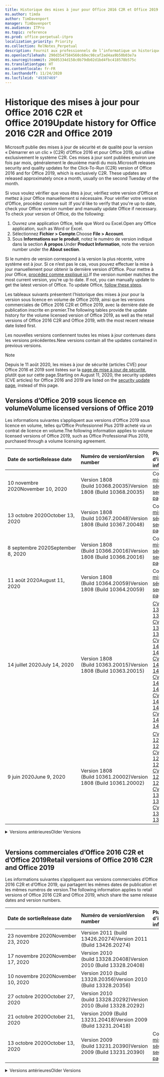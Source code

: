 ```yaml
---
title: Historique des mises à jour pour Office 2016 C2R et Office 2019
ms.author: timda
author: TimDavenport
manager: TimDavenport
ms.audience: ITPro
ms.topic: reference
ms.prod: office-perpetual-itpro
localization_priority: Priority
ms.collection: RelNotes_Perpetual
description: Fournit aux professionnels de l’informatique un historique des mises à jour pour les versions perpétuelles d’Office 2016 et 2019 qui utilisent la technologie « Démarrer en un clic » (C2R)
ms.openlocfilehash: 290d3547584560c60ec98caf2ad4aa9b50b03e7a
ms.sourcegitcommit: 20605334d158c0b79db02d1bd4fbc418578b575c
ms.translationtype: HT
ms.contentlocale: fr-FR
ms.lasthandoff: 11/24/2020
ms.locfileid: "49387469"
---
```

# <a name="update-history-for-office-2016-c2r-and-office-2019"></a><span data-ttu-id="d84ee-103">Historique des mises à jour pour Office 2016 C2R et Office 2019</span><span class="sxs-lookup"><span data-stu-id="d84ee-103">Update history for Office 2016 C2R and Office 2019</span></span>

<span data-ttu-id="d84ee-p101">Microsoft publie des mises à jour de sécurité et de qualité pour la version « Démarrer en un clic » (C2R) d’Office 2016 et pour Office 2019, qui utilise exclusivement le système C2R. Ces mises à jour sont publiées environ une fois par mois, généralement le deuxième mardi du mois.</span><span class="sxs-lookup"><span data-stu-id="d84ee-p101">Microsoft releases security and quality updates for the Click-To-Run (C2R) version of Office 2016 and for Office 2019, which is exclusively C2R. These updates are released approximately once a month, usually on the second Tuesday of the month.</span></span>

<span data-ttu-id="d84ee-p102">Si vous voulez vérifier que vous êtes à jour, vérifiez votre version d’Office et mettez à jour Office manuellement si nécessaire. Pour vérifier votre version d’Office, procédez comme suit :</span><span class="sxs-lookup"><span data-stu-id="d84ee-p102">If you'd like to verify that you're up to date, check your Office version number and manually update Office if necessary. To check your version of Office, do the following:</span></span>

  1.    <span data-ttu-id="d84ee-108">Ouvrez une application Office, telle que Word ou Excel.</span><span class="sxs-lookup"><span data-stu-id="d84ee-108">Open any Office application, such as Word or Excel.</span></span>
  2.    <span data-ttu-id="d84ee-109">Sélectionnez **Fichier > Compte**.</span><span class="sxs-lookup"><span data-stu-id="d84ee-109">Choose **File > Account**.</span></span>
  3.    <span data-ttu-id="d84ee-110">Sous **Informations sur le produit**, notez le numéro de version indiqué dans la section **À propos**.</span><span class="sxs-lookup"><span data-stu-id="d84ee-110">Under **Product Information**, note the version number under the **About section**.</span></span>

<span data-ttu-id="d84ee-p103">Si le numéro de version correspond à la version la plus récente, votre système est à jour. Si ce n’est pas le cas, vous pouvez effectuer la mise à jour manuellement pour obtenir la dernière version d’Office. Pour mettre à jour Office, [procédez comme expliqué ici](https://support.office.com/article/2ab296f3-7f03-43a2-8e50-46de917611c5).</span><span class="sxs-lookup"><span data-stu-id="d84ee-p103">If the version number matches the most current version, you're up to date. If not, you can manually update to get the latest version of Office. To update Office, [follow these steps](https://support.office.com/article/2ab296f3-7f03-43a2-8e50-46de917611c5).</span></span>


<span data-ttu-id="d84ee-114">Les tableaux suivants présentent l’historique des mises à jour pour la version sous licence en volume de Office 2019, ainsi que les versions commerciales de Office 2016 C2R et Office 2019, avec la dernière date de publication inscrite en premier.</span><span class="sxs-lookup"><span data-stu-id="d84ee-114">The following tables provide the update history for the volume licensed version of Office 2019, as well as the retail versions of Office 2016 C2R and Office 2019, with the most recent release date listed first.</span></span>

<span data-ttu-id="d84ee-115">Les nouvelles versions contiennent toutes les mises à jour contenues dans les versions précédentes.</span><span class="sxs-lookup"><span data-stu-id="d84ee-115">New versions contain all the updates contained in previous versions.</span></span>


 > [!NOTE]
> <span data-ttu-id="d84ee-116">Depuis le 11 août 2020, les mises à jour de sécurité (articles CVE) pour Office 2016 et 2019 sont listées sur la [page de mise à jour de sécurité](https://docs.microsoft.com/officeupdates/microsoft365-apps-security-updates), plutôt que sur cette page.</span><span class="sxs-lookup"><span data-stu-id="d84ee-116">Starting on August 11, 2020, the security updates (CVE articles) for Office 2016 and 2019 are listed on the [security update page](https://docs.microsoft.com/officeupdates/microsoft365-apps-security-updates), instead of this page.</span></span> 


## <a name="volume-licensed-versions-of-office-2019"></a><span data-ttu-id="d84ee-117">Versions d’Office 2019 sous licence en volume</span><span class="sxs-lookup"><span data-stu-id="d84ee-117">Volume licensed versions of Office 2019</span></span>
<span data-ttu-id="d84ee-118">Les informations suivantes s’appliquent aux versions d’Office 2019 sous licence en volume, telles qu’Office Professionnel Plus 2019 acheté via un contrat de licence en volume.</span><span class="sxs-lookup"><span data-stu-id="d84ee-118">The following information applies to volume licensed versions of Office 2019, such as Office Professional Plus 2019, purchased through a volume licensing agreement.</span></span>

[//]: # (NE PAS SUPPRIMER LE DÉBUT DU TABLEAU VL)


|<span data-ttu-id="d84ee-120">**Date de sortie**</span><span class="sxs-lookup"><span data-stu-id="d84ee-120">**Release date**</span></span>|<span data-ttu-id="d84ee-121">**Numéro de version**</span><span class="sxs-lookup"><span data-stu-id="d84ee-121">**Version number**</span></span>|<span data-ttu-id="d84ee-122">**Plus d’informations**</span><span class="sxs-lookup"><span data-stu-id="d84ee-122">**More information**</span></span>|
|:-----|:-----|:-----|
|<span data-ttu-id="d84ee-123">10 novembre 2020</span><span class="sxs-lookup"><span data-stu-id="d84ee-123">November 10, 2020</span></span>|<span data-ttu-id="d84ee-124">Version 1808 (build 10368.20035)</span><span class="sxs-lookup"><span data-stu-id="d84ee-124">Version 1808 (Build 10368.20035)</span></span>| <span data-ttu-id="d84ee-125">Consultez la [page mise à jour de sécurité](https://docs.microsoft.com/officeupdates/microsoft365-apps-security-updates)</span><span class="sxs-lookup"><span data-stu-id="d84ee-125">See the [security update page](https://docs.microsoft.com/officeupdates/microsoft365-apps-security-updates)</span></span> |
|<span data-ttu-id="d84ee-126">13 octobre 2020</span><span class="sxs-lookup"><span data-stu-id="d84ee-126">October 13, 2020</span></span>|<span data-ttu-id="d84ee-127">Version 1808 (build 10367.20048)</span><span class="sxs-lookup"><span data-stu-id="d84ee-127">Version 1808 (Build 10367.20048)</span></span>|<span data-ttu-id="d84ee-128">Consultez la [page mise à jour de sécurité](https://docs.microsoft.com/officeupdates/microsoft365-apps-security-updates)</span><span class="sxs-lookup"><span data-stu-id="d84ee-128">See the [security update page](https://docs.microsoft.com/officeupdates/microsoft365-apps-security-updates)</span></span>  |
|<span data-ttu-id="d84ee-129">8 septembre 2020</span><span class="sxs-lookup"><span data-stu-id="d84ee-129">September 8, 2020</span></span>|<span data-ttu-id="d84ee-130">Version 1808 (Build 10366.20016)</span><span class="sxs-lookup"><span data-stu-id="d84ee-130">Version 1808 (Build 10366.20016)</span></span>|<span data-ttu-id="d84ee-131">Consultez la [page mise à jour de sécurité](https://docs.microsoft.com/officeupdates/microsoft365-apps-security-updates)</span><span class="sxs-lookup"><span data-stu-id="d84ee-131">See the [security update page](https://docs.microsoft.com/officeupdates/microsoft365-apps-security-updates)</span></span> |
|<span data-ttu-id="d84ee-132">11 août 2020</span><span class="sxs-lookup"><span data-stu-id="d84ee-132">August 11, 2020</span></span>|<span data-ttu-id="d84ee-133">Version 1808 (Build 10364.20059)</span><span class="sxs-lookup"><span data-stu-id="d84ee-133">Version 1808 (Build 10364.20059)</span></span>|<span data-ttu-id="d84ee-134">Consultez la [page mise à jour de sécurité](https://docs.microsoft.com/officeupdates/microsoft365-apps-security-updates)</span><span class="sxs-lookup"><span data-stu-id="d84ee-134">See the [security update page](https://docs.microsoft.com/officeupdates/microsoft365-apps-security-updates)</span></span> |
|<span data-ttu-id="d84ee-135">14 juillet 2020</span><span class="sxs-lookup"><span data-stu-id="d84ee-135">July 14, 2020</span></span>   |<span data-ttu-id="d84ee-136">Version 1808 (Build 10363.20015)</span><span class="sxs-lookup"><span data-stu-id="d84ee-136">Version 1808 (Build 10363.20015)</span></span>  |[<span data-ttu-id="d84ee-137">CVE-2020-1342</span><span class="sxs-lookup"><span data-stu-id="d84ee-137">CVE-2020-1342</span></span>](https://portal.msrc.microsoft.com/en-US/security-guidance/advisory/CVE-2020-1342) <br/>[<span data-ttu-id="d84ee-138">CVE-2020-1349</span><span class="sxs-lookup"><span data-stu-id="d84ee-138">CVE-2020-1349</span></span>](https://portal.msrc.microsoft.com/en-US/security-guidance/advisory/CVE-2020-1349) <br/>[<span data-ttu-id="d84ee-139">CVE-2020-1445</span><span class="sxs-lookup"><span data-stu-id="d84ee-139">CVE-2020-1445</span></span>](https://portal.msrc.microsoft.com/en-US/security-guidance/advisory/CVE-2020-1445) <br/>[<span data-ttu-id="d84ee-140">CVE-2020-1446</span><span class="sxs-lookup"><span data-stu-id="d84ee-140">CVE-2020-1446</span></span>](https://portal.msrc.microsoft.com/en-US/security-guidance/advisory/CVE-2020-1446) <br/>[<span data-ttu-id="d84ee-141">CVE-2020-1447</span><span class="sxs-lookup"><span data-stu-id="d84ee-141">CVE-2020-1447</span></span>](https://portal.msrc.microsoft.com/en-US/security-guidance/advisory/CVE-2020-1447) <br/>[<span data-ttu-id="d84ee-142">CVE-2020-1448</span><span class="sxs-lookup"><span data-stu-id="d84ee-142">CVE-2020-1448</span></span>](https://portal.msrc.microsoft.com/en-US/security-guidance/advisory/CVE-2020-1448) <br/>[<span data-ttu-id="d84ee-143">CVE-2020-1449</span><span class="sxs-lookup"><span data-stu-id="d84ee-143">CVE-2020-1449</span></span>](https://portal.msrc.microsoft.com/en-US/security-guidance/advisory/CVE-2020-1449) <br/>|
|<span data-ttu-id="d84ee-144">9 juin 2020</span><span class="sxs-lookup"><span data-stu-id="d84ee-144">June 9, 2020</span></span>   |<span data-ttu-id="d84ee-145">Version 1808 (Build 10361.20002)</span><span class="sxs-lookup"><span data-stu-id="d84ee-145">Version 1808 (Build 10361.20002)</span></span>  |[<span data-ttu-id="d84ee-146">CVE-2020-1225</span><span class="sxs-lookup"><span data-stu-id="d84ee-146">CVE-2020-1225</span></span>](https://portal.msrc.microsoft.com/en-US/security-guidance/advisory/CVE-2020-1225) <br/> [<span data-ttu-id="d84ee-147">CVE-2020-1226</span><span class="sxs-lookup"><span data-stu-id="d84ee-147">CVE-2020-1226</span></span>](https://portal.msrc.microsoft.com/en-US/security-guidance/advisory/CVE-2020-1226) <br/>[<span data-ttu-id="d84ee-148">CVE-2020-1229</span><span class="sxs-lookup"><span data-stu-id="d84ee-148">CVE-2020-1229</span></span>](https://portal.msrc.microsoft.com/en-US/security-guidance/advisory/CVE-2020-1229) <br/>[<span data-ttu-id="d84ee-149">CVE-2020-1321</span><span class="sxs-lookup"><span data-stu-id="d84ee-149">CVE-2020-1321</span></span>](https://portal.msrc.microsoft.com/en-US/security-guidance/advisory/CVE-2020-1321) <br/>[<span data-ttu-id="d84ee-150">CVE-2020-1322</span><span class="sxs-lookup"><span data-stu-id="d84ee-150">CVE-2020-1322</span></span>](https://portal.msrc.microsoft.com/en-US/security-guidance/advisory/CVE-2020-1322) <br/>|


[//]: # (NE PAS SUPPRIMER LA FIN DU TABLEAU VL)

<details>
<summary><span data-ttu-id="d84ee-152">Versions antérieures</span><span class="sxs-lookup"><span data-stu-id="d84ee-152">Older Versions</span></span></summary>
 

[//]: # (NE PAS SUPPRIMER LE DÉBUT DE L’ANCIEN TABLEAU VL)


|<span data-ttu-id="d84ee-154">**Date de sortie**</span><span class="sxs-lookup"><span data-stu-id="d84ee-154">**Release date**</span></span>|<span data-ttu-id="d84ee-155">**Numéro de version**</span><span class="sxs-lookup"><span data-stu-id="d84ee-155">**Version number**</span></span>|<span data-ttu-id="d84ee-156">**Plus d’informations**</span><span class="sxs-lookup"><span data-stu-id="d84ee-156">**More information**</span></span>|
|:-----|:-----|:-----|
|<span data-ttu-id="d84ee-157">12 mai 2020</span><span class="sxs-lookup"><span data-stu-id="d84ee-157">May 12, 2020</span></span>   |<span data-ttu-id="d84ee-158">Version 1808 (build 10359.20023)</span><span class="sxs-lookup"><span data-stu-id="d84ee-158">Version 1808 (Build 10359.20023)</span></span>  |[<span data-ttu-id="d84ee-159">CVE-2020-0901</span><span class="sxs-lookup"><span data-stu-id="d84ee-159">CVE-2020-0901</span></span>](https://portal.msrc.microsoft.com/en-US/security-guidance/advisory/CVE-2020-0901) <br/> |
|<span data-ttu-id="d84ee-160">14 avril 2020</span><span class="sxs-lookup"><span data-stu-id="d84ee-160">April 14, 2020</span></span>   |<span data-ttu-id="d84ee-161">Version 1808 (build 10358.20061)</span><span class="sxs-lookup"><span data-stu-id="d84ee-161">Version 1808 (Build 10358.20061)</span></span>  |[<span data-ttu-id="d84ee-162">CVE-2020-0760</span><span class="sxs-lookup"><span data-stu-id="d84ee-162">CVE-2020-0760</span></span>](https://portal.msrc.microsoft.com/en-US/security-guidance/advisory/CVE-2020-0760) <br/> [<span data-ttu-id="d84ee-163">CVE-2020-0906</span><span class="sxs-lookup"><span data-stu-id="d84ee-163">CVE-2020-0906</span></span>](https://portal.msrc.microsoft.com/en-US/security-guidance/advisory/CVE-2020-0906) <br/> [<span data-ttu-id="d84ee-164">CVE-2020-0961</span><span class="sxs-lookup"><span data-stu-id="d84ee-164">CVE-2020-0961</span></span>](https://portal.msrc.microsoft.com/en-US/security-guidance/advisory/CVE-2020-0961) <br/> [<span data-ttu-id="d84ee-165">CVE-2020-0980</span><span class="sxs-lookup"><span data-stu-id="d84ee-165">CVE-2020-0980</span></span>](https://portal.msrc.microsoft.com/en-US/security-guidance/advisory/CVE-2020-0980) <br/>[<span data-ttu-id="d84ee-166">CVE-2020-0991</span><span class="sxs-lookup"><span data-stu-id="d84ee-166">CVE-2020-0991</span></span>](https://portal.msrc.microsoft.com/en-US/security-guidance/advisory/CVE-2020-0991) <br/> |
|<span data-ttu-id="d84ee-167">10 mars 2020</span><span class="sxs-lookup"><span data-stu-id="d84ee-167">March 10, 2020</span></span>   |<span data-ttu-id="d84ee-168">Version 1808 (Build 10357.20081)</span><span class="sxs-lookup"><span data-stu-id="d84ee-168">Version 1808 (Build 10357.20081)</span></span>  |[<span data-ttu-id="d84ee-169">CVE-2020-0850</span><span class="sxs-lookup"><span data-stu-id="d84ee-169">CVE-2020-0850</span></span>](https://portal.msrc.microsoft.com/en-US/security-guidance/advisory/CVE-2020-0850) <br/> [<span data-ttu-id="d84ee-170">CVE-2020-0852</span><span class="sxs-lookup"><span data-stu-id="d84ee-170">CVE-2020-0852</span></span>](https://portal.msrc.microsoft.com/en-US/security-guidance/advisory/CVE-2020-0852) <br/> [<span data-ttu-id="d84ee-171">CVE-2020-0892</span><span class="sxs-lookup"><span data-stu-id="d84ee-171">CVE-2020-0892</span></span>](https://portal.msrc.microsoft.com/en-US/security-guidance/advisory/CVE-2020-0892) <br/>  |
|<span data-ttu-id="d84ee-172">11 février 2020</span><span class="sxs-lookup"><span data-stu-id="d84ee-172">February 11, 2020</span></span>   |<span data-ttu-id="d84ee-173">Version 1808 (build 10356.20006)</span><span class="sxs-lookup"><span data-stu-id="d84ee-173">Version 1808 (Build 10356.20006)</span></span>  |[<span data-ttu-id="d84ee-174">CVE-2020-0696</span><span class="sxs-lookup"><span data-stu-id="d84ee-174">CVE-2020-0696</span></span>](https://portal.msrc.microsoft.com/en-us/security-guidance/advisory/CVE-2020-0696) <br/> [<span data-ttu-id="d84ee-175">CVE-2020-0759</span><span class="sxs-lookup"><span data-stu-id="d84ee-175">CVE-2020-0759</span></span>](https://portal.msrc.microsoft.com/en-US/security-guidance/advisory/CVE-2020-0759) <br/>  |


[//]: # (NE PAS SUPPRIMER LA FIN DE L’ANCIEN TABLEAU VL)

</details>


<br/>

## <a name="retail-versions-of-office-2016-c2r-and-office-2019"></a><span data-ttu-id="d84ee-177">Versions commerciales d’Office 2016 C2R et d’Office 2019</span><span class="sxs-lookup"><span data-stu-id="d84ee-177">Retail versions of Office 2016 C2R and Office 2019</span></span>
<span data-ttu-id="d84ee-178">Les informations suivantes s’appliquent aux versions commerciales d’Office 2016 C2R et d’Office 2019, qui partagent les mêmes dates de publication et les mêmes numéros de version.</span><span class="sxs-lookup"><span data-stu-id="d84ee-178">The following information applies to retail versions of Office 2016 C2R and Office 2019, which share the same release dates and version numbers.</span></span>

[//]: # (NE PAS SUPPRIMER LE DÉBUT DU TABLEAU DE VENTE AU DÉTAIL)


|<span data-ttu-id="d84ee-180">**Date de sortie**</span><span class="sxs-lookup"><span data-stu-id="d84ee-180">**Release date**</span></span>|<span data-ttu-id="d84ee-181">**Numéro de version**</span><span class="sxs-lookup"><span data-stu-id="d84ee-181">**Version number**</span></span>|<span data-ttu-id="d84ee-182">**Plus d’informations**</span><span class="sxs-lookup"><span data-stu-id="d84ee-182">**More information**</span></span>|
|:-----|:-----|:-----|
|<span data-ttu-id="d84ee-183">23 novembre 2020</span><span class="sxs-lookup"><span data-stu-id="d84ee-183">November 23, 2020</span></span>|<span data-ttu-id="d84ee-184">Version 2011 (build 13426.20274)</span><span class="sxs-lookup"><span data-stu-id="d84ee-184">Version 2011 (Build 13426.20274)</span></span>| |
|<span data-ttu-id="d84ee-185">17 novembre 2020</span><span class="sxs-lookup"><span data-stu-id="d84ee-185">November 17, 2020</span></span>|<span data-ttu-id="d84ee-186">Version 2010 (build 13328.20408)</span><span class="sxs-lookup"><span data-stu-id="d84ee-186">Version 2010 (Build 13328.20408)</span></span>| |
|<span data-ttu-id="d84ee-187">10 novembre 2020</span><span class="sxs-lookup"><span data-stu-id="d84ee-187">November 10, 2020</span></span>|<span data-ttu-id="d84ee-188">Version 2010 (build 13328.20356)</span><span class="sxs-lookup"><span data-stu-id="d84ee-188">Version 2010 (Build 13328.20356)</span></span>| |
|<span data-ttu-id="d84ee-189">27 octobre 2020</span><span class="sxs-lookup"><span data-stu-id="d84ee-189">October 27, 2020</span></span>|<span data-ttu-id="d84ee-190">Version 2010 (build 13328.20292)</span><span class="sxs-lookup"><span data-stu-id="d84ee-190">Version 2010 (Build 13328.20292)</span></span>| |
|<span data-ttu-id="d84ee-191">21 octobre 2020</span><span class="sxs-lookup"><span data-stu-id="d84ee-191">October 21, 2020</span></span>|<span data-ttu-id="d84ee-192">Version 2009 (Build 13231.20418)</span><span class="sxs-lookup"><span data-stu-id="d84ee-192">Version 2009 (Build 13231.20418)</span></span>| |
|<span data-ttu-id="d84ee-193">13 octobre 2020</span><span class="sxs-lookup"><span data-stu-id="d84ee-193">October 13, 2020</span></span>|<span data-ttu-id="d84ee-194">Version 2009 (build 13231.20390)</span><span class="sxs-lookup"><span data-stu-id="d84ee-194">Version 2009 (Build 13231.20390)</span></span>|<span data-ttu-id="d84ee-195">Consultez la [page mise à jour de sécurité](https://docs.microsoft.com/officeupdates/microsoft365-apps-security-updates)</span><span class="sxs-lookup"><span data-stu-id="d84ee-195">See the [security update page](https://docs.microsoft.com/officeupdates/microsoft365-apps-security-updates)</span></span>  |


[//]: # (NE PAS SUPPRIMER LA FIN DU TABLEAU DE VENTE AU DÉTAIL)

<details>
<summary><span data-ttu-id="d84ee-197">Versions antérieures</span><span class="sxs-lookup"><span data-stu-id="d84ee-197">Older Versions</span></span></summary>
 

[//]: # (NE PAS SUPPRIMER LE DÉBUT DE L’ANCIEN TABLEAU DE VENTE AU DÉTAIL)


|<span data-ttu-id="d84ee-199">**Date de sortie**</span><span class="sxs-lookup"><span data-stu-id="d84ee-199">**Release date**</span></span>|<span data-ttu-id="d84ee-200">**Numéro de version**</span><span class="sxs-lookup"><span data-stu-id="d84ee-200">**Version number**</span></span>|<span data-ttu-id="d84ee-201">**Plus d’informations**</span><span class="sxs-lookup"><span data-stu-id="d84ee-201">**More information**</span></span>|
|:-----|:-----|:-----|
|<span data-ttu-id="d84ee-202">8 octobre 2020</span><span class="sxs-lookup"><span data-stu-id="d84ee-202">October 8, 2020</span></span>|<span data-ttu-id="d84ee-203">Version 2009 (Build 13231.20368)</span><span class="sxs-lookup"><span data-stu-id="d84ee-203">Version 2009 (Build 13231.20368)</span></span>| |
|<span data-ttu-id="d84ee-204">28 septembre 2020</span><span class="sxs-lookup"><span data-stu-id="d84ee-204">September 28, 2020</span></span>|<span data-ttu-id="d84ee-205">Version 2009 (Build 13231.20262)</span><span class="sxs-lookup"><span data-stu-id="d84ee-205">Version 2009 (Build 13231.20262)</span></span>| |
|<span data-ttu-id="d84ee-206">22 septembre 2020</span><span class="sxs-lookup"><span data-stu-id="d84ee-206">September 22, 2020</span></span>|<span data-ttu-id="d84ee-207">Version 2008 (Build 13127.20508)</span><span class="sxs-lookup"><span data-stu-id="d84ee-207">Version 2008 (Build 13127.20508)</span></span>| |
|<span data-ttu-id="d84ee-208">9 septembre 2020</span><span class="sxs-lookup"><span data-stu-id="d84ee-208">September 9, 2020</span></span>|<span data-ttu-id="d84ee-209">Version 2008 (build 13127.20408)</span><span class="sxs-lookup"><span data-stu-id="d84ee-209">Version 2008 (Build 13127.20408)</span></span>|<span data-ttu-id="d84ee-210">Consultez la [page mise à jour de sécurité](https://docs.microsoft.com/officeupdates/microsoft365-apps-security-updates)</span><span class="sxs-lookup"><span data-stu-id="d84ee-210">See the [security update page](https://docs.microsoft.com/officeupdates/microsoft365-apps-security-updates)</span></span> |
|<span data-ttu-id="d84ee-211">31 août 2020</span><span class="sxs-lookup"><span data-stu-id="d84ee-211">August 31, 2020</span></span>|<span data-ttu-id="d84ee-212">Version 2008 (build 13127.20296)</span><span class="sxs-lookup"><span data-stu-id="d84ee-212">Version 2008 (Build 13127.20296)</span></span>| |
|<span data-ttu-id="d84ee-213">25 août 2020</span><span class="sxs-lookup"><span data-stu-id="d84ee-213">August 25, 2020</span></span>|<span data-ttu-id="d84ee-214">Version 2007 (Build 13029.20460)</span><span class="sxs-lookup"><span data-stu-id="d84ee-214">Version 2007 (Build 13029.20460)</span></span>| |
|<span data-ttu-id="d84ee-215">11 août 2020</span><span class="sxs-lookup"><span data-stu-id="d84ee-215">August 11, 2020</span></span>|<span data-ttu-id="d84ee-216">Version 2007 (Build 13029.20344)</span><span class="sxs-lookup"><span data-stu-id="d84ee-216">Version 2007 (Build 13029.20344)</span></span>|<span data-ttu-id="d84ee-217">Consultez la [page mise à jour de sécurité](https://docs.microsoft.com/officeupdates/microsoft365-apps-security-updates)</span><span class="sxs-lookup"><span data-stu-id="d84ee-217">See the [security update page](https://docs.microsoft.com/officeupdates/microsoft365-apps-security-updates)</span></span> |
|<span data-ttu-id="d84ee-218">30 juillet 2020</span><span class="sxs-lookup"><span data-stu-id="d84ee-218">July 30, 2020</span></span>|<span data-ttu-id="d84ee-219">Version 2007 (build 13029.20308)</span><span class="sxs-lookup"><span data-stu-id="d84ee-219">Version 2007 (Build 13029.20308)</span></span>  |<span data-ttu-id="d84ee-220">Diverses résolutions de bogues et de performances.</span><span class="sxs-lookup"><span data-stu-id="d84ee-220">Various bug and performance fixes.</span></span>  <br/>  |
|<span data-ttu-id="d84ee-221">28 juillet 2020</span><span class="sxs-lookup"><span data-stu-id="d84ee-221">July 28, 2020</span></span>|<span data-ttu-id="d84ee-222">Version 2006 (Build 13001.20498)</span><span class="sxs-lookup"><span data-stu-id="d84ee-222">Version 2006 (Build 13001.20498)</span></span>  |<span data-ttu-id="d84ee-223">Diverses résolutions de bogues et de performances.</span><span class="sxs-lookup"><span data-stu-id="d84ee-223">Various bug and performance fixes.</span></span>  <br/>  |
|<span data-ttu-id="d84ee-224">14 juillet 2020</span><span class="sxs-lookup"><span data-stu-id="d84ee-224">July 14, 2020</span></span>|<span data-ttu-id="d84ee-225">Version 2006 (Build 13001.20384)</span><span class="sxs-lookup"><span data-stu-id="d84ee-225">Version 2006 (Build 13001.20384)</span></span>  |[<span data-ttu-id="d84ee-226">CVE-2020-1342</span><span class="sxs-lookup"><span data-stu-id="d84ee-226">CVE-2020-1342</span></span>](https://portal.msrc.microsoft.com/en-US/security-guidance/advisory/CVE-2020-1342) <br/>[<span data-ttu-id="d84ee-227">CVE-2020-1349</span><span class="sxs-lookup"><span data-stu-id="d84ee-227">CVE-2020-1349</span></span>](https://portal.msrc.microsoft.com/en-US/security-guidance/advisory/CVE-2020-1349) <br/>[<span data-ttu-id="d84ee-228">CVE-2020-1445</span><span class="sxs-lookup"><span data-stu-id="d84ee-228">CVE-2020-1445</span></span>](https://portal.msrc.microsoft.com/en-US/security-guidance/advisory/CVE-2020-1445) <br/>[<span data-ttu-id="d84ee-229">CVE-2020-1446</span><span class="sxs-lookup"><span data-stu-id="d84ee-229">CVE-2020-1446</span></span>](https://portal.msrc.microsoft.com/en-US/security-guidance/advisory/CVE-2020-1446) <br/>[<span data-ttu-id="d84ee-230">CVE-2020-1447</span><span class="sxs-lookup"><span data-stu-id="d84ee-230">CVE-2020-1447</span></span>](https://portal.msrc.microsoft.com/en-US/security-guidance/advisory/CVE-2020-1447) <br/>[<span data-ttu-id="d84ee-231">CVE-2020-1449</span><span class="sxs-lookup"><span data-stu-id="d84ee-231">CVE-2020-1449</span></span>](https://portal.msrc.microsoft.com/en-US/security-guidance/advisory/CVE-2020-1449) <br/>[<span data-ttu-id="d84ee-232">CVE-2020-1458</span><span class="sxs-lookup"><span data-stu-id="d84ee-232">CVE-2020-1458</span></span>](https://portal.msrc.microsoft.com/en-US/security-guidance/advisory/CVE-2020-1458) <br/>|
|<span data-ttu-id="d84ee-233">30 juin 2020</span><span class="sxs-lookup"><span data-stu-id="d84ee-233">June 30, 2020</span></span>|<span data-ttu-id="d84ee-234">Version 2006 (Build 13001.20266)</span><span class="sxs-lookup"><span data-stu-id="d84ee-234">Version 2006 (Build 13001.20266)</span></span>  |<span data-ttu-id="d84ee-235">Diverses résolutions de bogues et de performances.</span><span class="sxs-lookup"><span data-stu-id="d84ee-235">Various bug and performance fixes.</span></span>  <br/>  |
|<span data-ttu-id="d84ee-236">24 juin 2020</span><span class="sxs-lookup"><span data-stu-id="d84ee-236">June 24, 2020</span></span>|<span data-ttu-id="d84ee-237">Version 2005 (Build 12827.20470)</span><span class="sxs-lookup"><span data-stu-id="d84ee-237">Version 2005 (Build 12827.20470)</span></span>  |<span data-ttu-id="d84ee-238">Diverses résolutions de bogues et de performances.</span><span class="sxs-lookup"><span data-stu-id="d84ee-238">Various bug and performance fixes.</span></span>  <br/>  |
|<span data-ttu-id="d84ee-239">09 juin 2020</span><span class="sxs-lookup"><span data-stu-id="d84ee-239">June 9, 2020</span></span>|<span data-ttu-id="d84ee-240">Version 2005 (Build 12827.20336)</span><span class="sxs-lookup"><span data-stu-id="d84ee-240">Version 2005 (Build 12827.20336)</span></span>  |[<span data-ttu-id="d84ee-241">CVE-2020-1225</span><span class="sxs-lookup"><span data-stu-id="d84ee-241">CVE-2020-1225</span></span>](https://portal.msrc.microsoft.com/en-US/security-guidance/advisory/CVE-2020-1225)  <br/> [<span data-ttu-id="d84ee-242">CVE-2020-1226</span><span class="sxs-lookup"><span data-stu-id="d84ee-242">CVE-2020-1226</span></span>](https://portal.msrc.microsoft.com/en-US/security-guidance/advisory/CVE-2020-1226)  <br/> [<span data-ttu-id="d84ee-243">CVE-2020-1229</span><span class="sxs-lookup"><span data-stu-id="d84ee-243">CVE-2020-1229</span></span>](https://portal.msrc.microsoft.com/en-US/security-guidance/advisory/CVE-2020-1229)  <br/> [<span data-ttu-id="d84ee-244">CVE-2020-1321</span><span class="sxs-lookup"><span data-stu-id="d84ee-244">CVE-2020-1321</span></span>](https://portal.msrc.microsoft.com/en-US/security-guidance/advisory/CVE-2020-1321)  <br/> [<span data-ttu-id="d84ee-245">CVE-2020-1322</span><span class="sxs-lookup"><span data-stu-id="d84ee-245">CVE-2020-1322</span></span>](https://portal.msrc.microsoft.com/en-US/security-guidance/advisory/CVE-2020-1322)  <br/>|
|<span data-ttu-id="d84ee-246">02 juin 2020</span><span class="sxs-lookup"><span data-stu-id="d84ee-246">June 2, 2020</span></span>|<span data-ttu-id="d84ee-247">Version 2005 (Build 12827.20268)</span><span class="sxs-lookup"><span data-stu-id="d84ee-247">Version 2005 (Build 12827.20268)</span></span>  |<span data-ttu-id="d84ee-248">Diverses résolutions de bogues et de performances.</span><span class="sxs-lookup"><span data-stu-id="d84ee-248">Various bug and performance fixes.</span></span>  <br/>  |
|<span data-ttu-id="d84ee-249">21 Mai 2020</span><span class="sxs-lookup"><span data-stu-id="d84ee-249">May 21, 2020</span></span>|<span data-ttu-id="d84ee-250">Version 2004 (Build 12730.20352)</span><span class="sxs-lookup"><span data-stu-id="d84ee-250">Version 2004 (Build 12730.20352)</span></span>  |<span data-ttu-id="d84ee-251">Diverses résolutions de bogues et de performances.</span><span class="sxs-lookup"><span data-stu-id="d84ee-251">Various bug and performance fixes.</span></span>  <br/>  |
|<span data-ttu-id="d84ee-252">12 mai 2020</span><span class="sxs-lookup"><span data-stu-id="d84ee-252">May 12, 2020</span></span>|<span data-ttu-id="d84ee-253">Version 2004 (build 12730.20270)</span><span class="sxs-lookup"><span data-stu-id="d84ee-253">Version 2004 (Build 12730.20270)</span></span>  |[<span data-ttu-id="d84ee-254">CVE-2020-0901</span><span class="sxs-lookup"><span data-stu-id="d84ee-254">CVE-2020-0901</span></span>](https://portal.msrc.microsoft.com/en-US/security-guidance/advisory/CVE-2020-0901)  <br/>  |
|<span data-ttu-id="d84ee-255">4 mai 2020</span><span class="sxs-lookup"><span data-stu-id="d84ee-255">May 4, 2020</span></span>|<span data-ttu-id="d84ee-256">Version 2004 (Build 12730.20250)</span><span class="sxs-lookup"><span data-stu-id="d84ee-256">Version 2004 (Build 12730.20250)</span></span>  |[<span data-ttu-id="d84ee-257">Lien</span><span class="sxs-lookup"><span data-stu-id="d84ee-257">Link</span></span>](https://support.microsoft.com/office/excel-word-powerpoint-file-becomes-corrupt-when-opening-a-file-that-contains-a-vba-project-or-after-enabling-a-macro-in-an-open-file-ad6ee6ca-db23-4614-a403-282821eb99f6?ui=en-us&rs=en-us&ad=us)<br/>  |
|<span data-ttu-id="d84ee-258">29 avril 2020</span><span class="sxs-lookup"><span data-stu-id="d84ee-258">April 29, 2020</span></span>|<span data-ttu-id="d84ee-259">Version 2004 (Build 12730.20236)</span><span class="sxs-lookup"><span data-stu-id="d84ee-259">Version 2004 (Build 12730.20236)</span></span>  |<span data-ttu-id="d84ee-260">Diverses résolutions de bogues et de performances.</span><span class="sxs-lookup"><span data-stu-id="d84ee-260">Various bug and performance fixes.</span></span> <br/>  |
|<span data-ttu-id="d84ee-261">15 avril 2020</span><span class="sxs-lookup"><span data-stu-id="d84ee-261">April 15, 2020</span></span>|<span data-ttu-id="d84ee-262">Version 2003 (build 12624.20466)</span><span class="sxs-lookup"><span data-stu-id="d84ee-262">Version 2003 (Build 12624.20466)</span></span>  |<span data-ttu-id="d84ee-263">Diverses résolutions de bogues et de performances.</span><span class="sxs-lookup"><span data-stu-id="d84ee-263">Various bug and performance fixes.</span></span> <br/>  |
|<span data-ttu-id="d84ee-264">14 avril 2020</span><span class="sxs-lookup"><span data-stu-id="d84ee-264">April 14, 2020</span></span>|<span data-ttu-id="d84ee-265">Version 2003 (build 12624.20442)</span><span class="sxs-lookup"><span data-stu-id="d84ee-265">Version 2003 (Build 12624.20442)</span></span>  |[<span data-ttu-id="d84ee-266">CVE-2020-0760</span><span class="sxs-lookup"><span data-stu-id="d84ee-266">CVE-2020-0760</span></span>](https://portal.msrc.microsoft.com/en-US/security-guidance/advisory/CVE-2020-0760) <br/> [<span data-ttu-id="d84ee-267">CVE-2020-0906</span><span class="sxs-lookup"><span data-stu-id="d84ee-267">CVE-2020-0906</span></span>](https://portal.msrc.microsoft.com/en-US/security-guidance/advisory/CVE-2020-0906) <br/> [<span data-ttu-id="d84ee-268">CVE-2020-0961</span><span class="sxs-lookup"><span data-stu-id="d84ee-268">CVE-2020-0961</span></span>](https://portal.msrc.microsoft.com/en-US/security-guidance/advisory/CVE-2020-0961) <br/> [<span data-ttu-id="d84ee-269">CVE-2020-0979</span><span class="sxs-lookup"><span data-stu-id="d84ee-269">CVE-2020-0979</span></span>](https://portal.msrc.microsoft.com/en-US/security-guidance/advisory/CVE-2020-0979) <br/> [<span data-ttu-id="d84ee-270">CVE-2020-0980</span><span class="sxs-lookup"><span data-stu-id="d84ee-270">CVE-2020-0980</span></span>](https://portal.msrc.microsoft.com/en-US/security-guidance/advisory/CVE-2020-0980) <br/>[<span data-ttu-id="d84ee-271">CVE-2020-0991</span><span class="sxs-lookup"><span data-stu-id="d84ee-271">CVE-2020-0991</span></span>](https://portal.msrc.microsoft.com/en-US/security-guidance/advisory/CVE-2020-0991) <br/> |
|<span data-ttu-id="d84ee-272">31 mars 2020</span><span class="sxs-lookup"><span data-stu-id="d84ee-272">March 31, 2020</span></span>|<span data-ttu-id="d84ee-273">Version 2003 (build 12624.20382)</span><span class="sxs-lookup"><span data-stu-id="d84ee-273">Version 2003 (Build 12624.20382)</span></span>  |<span data-ttu-id="d84ee-274">Diverses résolutions de bogues et de performances.</span><span class="sxs-lookup"><span data-stu-id="d84ee-274">Various bug and performance fixes.</span></span> <br/>  |
|<span data-ttu-id="d84ee-275">25 mars 2020</span><span class="sxs-lookup"><span data-stu-id="d84ee-275">March 25, 2020</span></span>|<span data-ttu-id="d84ee-276">Version 2003 (Build 12624.20320)</span><span class="sxs-lookup"><span data-stu-id="d84ee-276">Version 2003 (Build 12624.20320)</span></span>  |<span data-ttu-id="d84ee-277">Divers correctifs de bogues et de performances.</span><span class="sxs-lookup"><span data-stu-id="d84ee-277">Various bug and performance fixes.</span></span> <br/>  |
|<span data-ttu-id="d84ee-278">10 mars 2020</span><span class="sxs-lookup"><span data-stu-id="d84ee-278">March 10, 2020</span></span>|<span data-ttu-id="d84ee-279">Version 2002 (Build 12527.20278)</span><span class="sxs-lookup"><span data-stu-id="d84ee-279">Version 2002 (Build 12527.20278)</span></span>  |[<span data-ttu-id="d84ee-280">CVE-2020-0850</span><span class="sxs-lookup"><span data-stu-id="d84ee-280">CVE-2020-0850</span></span>](https://portal.msrc.microsoft.com/en-US/security-guidance/advisory/CVE-2020-0850) <br/> [<span data-ttu-id="d84ee-281">CVE-2020-0851</span><span class="sxs-lookup"><span data-stu-id="d84ee-281">CVE-2020-0851</span></span>](https://portal.msrc.microsoft.com/en-US/security-guidance/advisory/CVE-2020-0851) <br/> [<span data-ttu-id="d84ee-282">CVE-2020-0855</span><span class="sxs-lookup"><span data-stu-id="d84ee-282">CVE-2020-0855</span></span>](https://portal.msrc.microsoft.com/en-US/security-guidance/advisory/CVE-2020-0855) <br/> [<span data-ttu-id="d84ee-283">CVE-2020-0892</span><span class="sxs-lookup"><span data-stu-id="d84ee-283">CVE-2020-0892</span></span>](https://portal.msrc.microsoft.com/en-US/security-guidance/advisory/CVE-2020-0892) <br/>  |
|<span data-ttu-id="d84ee-284">1er mars 2020</span><span class="sxs-lookup"><span data-stu-id="d84ee-284">March 1, 2020</span></span>   |<span data-ttu-id="d84ee-285">Version 2002 (Build 12527.20242)</span><span class="sxs-lookup"><span data-stu-id="d84ee-285">Version 2002 (Build 12527.20242)</span></span>  |<span data-ttu-id="d84ee-286">Corrige un problème qui empêchait les applications tierces d’envoyer des e-mails depuis Outlook.</span><span class="sxs-lookup"><span data-stu-id="d84ee-286">Addresses an issue that caused third party applications to be unable to send email from Outlook.</span></span> <br/>  |


[//]: # (NE PAS SUPPRIMER LA FIN DE L’ANCIEN TABLEAU DE VENTE AU DÉTAIL)


</details>






